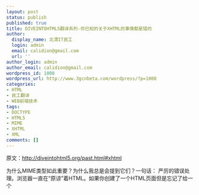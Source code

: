 ```yaml
---
layout: post
status: publish
published: true
title: DIVEINTOHTML5翻译系列-你已知的关于XHTML的事情都是错的
author:
  display_name: 北漂IT民工
  login: admin
  email: calidion@gmail.com
  url: ''
author_login: admin
author_email: calidion@gmail.com
wordpress_id: 1008
wordpress_url: http://www.3gcnbeta.com/wordpress/?p=1008
categories:
- HTML
- 民工翻译
- WEB前端技术
tags:
- DOCTYPE
- HTML5
- MIME
- XHTML
- XML
comments: []
---
```

<div id="_mcePaste">原文：<a href="http://diveintohtml5.org/past.html#xhtml">http://diveintohtml5.org/past.html#xhtml</a></div></p>
<div>为什么MIME类型如此重要？为什么我总是会提到它们？一句话： 严厉的错误处理。浏览器一直在&ldquo;原谅&rdquo;着HTML。如果你创建了一个HTML页面但是忘记了给一个<title>，浏览器还是会显示这个页面，尽管每个HTML版本中都要求有<title>标签。有一些特定的标签是不允许被放在其它标签里的，但是如果你创建了一个页面将它们放到了其它标签下，浏览器还是会处理它（某种程度上）并且继续执行不提供任何错误信息。</div></p>
<div id="_mcePaste">你可以想象，由于不合规范的HTML标记仍能在浏览器里工作的事实，导到了很多网页编写人员创建了各种非规范HTML的页面。大量非规范HTML页面。根据相关的估计，超过99%的现存HTML页面至少有一个错误。由于这些错误并没有导致浏览器显示可见的错误信息，从来没有人修复过他们。</div></p>
<div id="_mcePaste">W3C把它当成是WEB的一个根本问题，并且决定修正这个问题。XML，发布于1997年，打破了原谅客户端的传统，强制所有处理XML的程序必须把所谓的&ldquo;好格式&rdquo;错误当成是致命错误。从希腊领袖Draco在他的法律里对较轻的违法行为也使用死刑后，不能容忍一个错误的概念开始被称为Draco错误处理。当W3C将HTML重新公式化成XML时，他们强制所有的MIME类型是application/xhtml+xml的文档必须遵守Draco错误处理。如果你的XHTML页面里那怕只有一个错误，网页浏览器除了停止处理和显示一个错误消息给最终用户外，没有别的选择。</div></p>
<div id="_mcePaste">这个想法并非到处受欢迎。伴随着已存页面估计的99%的错误率，一直存在着的显示错误给最终用户的可能性，和验证成本的XHTML 1.0和1.1新特性的死去，网页制作者基本上忽略了application/xhtml+xml。但这并不意味着他们把XHML也一起忽略了。噢，可以相当肯定的说，不是。附录C的XHTML 1.0规范留给了全球的网页制作者一个空子：&ldquo;使用一些看起来象XHTML的语法，但是保持MIME类型是text/html&ldquo;。这也是事实上很多网页开发者过去所做的：他们&ldquo;升级&rdquo;到了XHTML的语法，但是却还在使用text/html这个MIME类型。</div></p>
<div id="_mcePaste">即使在今天，仍有不少网页声称它是XHTML。 它们在第一行使用XHTML的doctype，标签名小写，属性使用引号，并在象<br />和<br />
<hr />这样的空元素上添加结尾斜杠。但是只有部分非常少的页面的MIME类型是application/xhtml+xml，这个可能引起Draco错误处理的类型。任何页面使用text/html的MIME类型，不管是什么doctype，语法和编码类型，都会被一个&rdquo;原谅&ldquo;的HTML分析器分析，安静的忽略任何标记错误，永不向最终用户或者任何人报警，即使页面在技术上已经崩溃。</div></p>
<div id="_mcePaste">XHTML 1.0 给了这个空子，但是XHTML 1.1关闭了，并且永远无法完成的XHTML 2.0继续了Draco错误处理的传统。这也是为什么上亿的页面说他们是XHTML 1.0，而只有少数声称他是XHTML 1.1（或者XTHML 2.0）的原因。所以你真的是在用XHTML吗？检查一下你的MIME类型看看。（实际上，如果你不知道你正在用的MIME类型是什么，那我可以非常确定你还是用的text/html）除非你的MIME类型是application/xhtml+xml，否则你所谓的&ldquo;XHTML&rdquo;不过是名称上的XML而已。</div></p>
